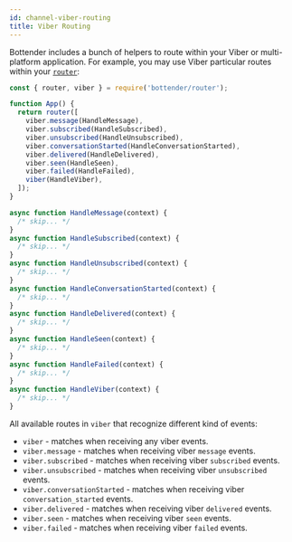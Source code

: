 ```yaml
---
id: channel-viber-routing
title: Viber Routing
---
```


Bottender includes a bunch of helpers to route within your Viber or multi-platform application. For example, you may use Viber particular routes within your [`router`](the-basics-routing.md):

```js
const { router, viber } = require('bottender/router');

function App() {
  return router([
    viber.message(HandleMessage),
    viber.subscribed(HandleSubscribed),
    viber.unsubscribed(HandleUnsubscribed),
    viber.conversationStarted(HandleConversationStarted),
    viber.delivered(HandleDelivered),
    viber.seen(HandleSeen),
    viber.failed(HandleFailed),
    viber(HandleViber),
  ]);
}

async function HandleMessage(context) {
  /* skip... */
}
async function HandleSubscribed(context) {
  /* skip... */
}
async function HandleUnsubscribed(context) {
  /* skip... */
}
async function HandleConversationStarted(context) {
  /* skip... */
}
async function HandleDelivered(context) {
  /* skip... */
}
async function HandleSeen(context) {
  /* skip... */
}
async function HandleFailed(context) {
  /* skip... */
}
async function HandleViber(context) {
  /* skip... */
}
```

All available routes in `viber` that recognize different kind of events:

- `viber` - matches when receiving any viber events.
- `viber.message` - matches when receiving viber `message` events.
- `viber.subscribed` - matches when receiving viber `subscribed` events.
- `viber.unsubscribed` - matches when receiving viber `unsubscribed` events.
- `viber.conversationStarted` - matches when receiving viber `conversation_started` events.
- `viber.delivered` - matches when receiving viber `delivered` events.
- `viber.seen` - matches when receiving viber `seen` events.
- `viber.failed` - matches when receiving viber `failed` events.
